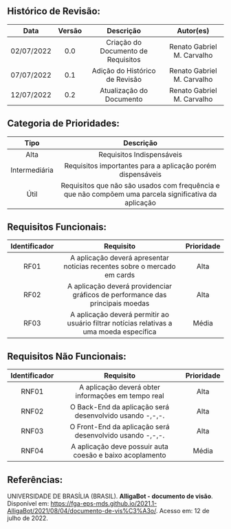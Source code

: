 
## Histórico de Revisão:

| Data | Versão | Descrição | Autor(es) |
| :-: | :-: | :-: | :-: |
| 02/07/2022 | 0.0 | Criação do Documento de Requisitos | Renato Gabriel M. Carvalho |
| 07/07/2022 | 0.1 | Adição do Histórico de Revisão | Renato Gabriel M. Carvalho |
| 12/07/2022 | 0.2 | Atualização do Documento | Renato Gabriel M. Carvalho |

## Categoria de Prioridades:

|**Tipo**|**Descrição**|
|:-:|:-:|
| Alta | Requisitos Indispensáveis |
| Intermediária | Requisitos importantes para a aplicação porém dispensáveis |
| Útil | Requisitos que não são usados com frequência e que não compõem uma parcela significativa da aplicação |

## Requisitos Funcionais:

|**Identificador**|**Requisito**|**Prioridade**|
|:-:|:-:|:-:|
| RF01 | A aplicação deverá apresentar noticias recentes sobre o mercado em cards | Alta |
| RF02 | A aplicação deverá providenciar gráficos de performance das principais moedas | Alta |
| RF03 | A aplicação deverá permitir ao usuário filtrar notícias relativas a uma moeda específica | Média |

## Requisitos Não Funcionais:

|**Identificador**|**Requisito**|**Prioridade**|
|:-:|:-:|:-:|
| RNF01 | A aplicação deverá obter informações em tempo real | Alta |
| RNF02 | O Back-End da aplicação será desenvolvido usando -,-,-. | Alta |
| RNF03 | O Front-End da aplicação será desenvolvido usando -,-,-. | Alta |
| RNF04 | A aplicação deve possuir auta coesão e baixo acoplamento | Média |

## Referências:

UNIVERSIDADE DE BRASÍLIA (BRASIL). **AlligaBot - documento de visão**. Disponível em: <https://fga-eps-mds.github.io/2021.1-AlligaBot/2021/08/04/documento-de-vis%C3%A3o/>. Acesso em: 12 de julho de 2022. <br />
